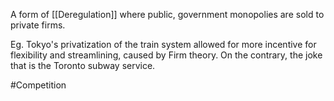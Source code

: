 A form of [[Deregulation]] where public, government monopolies are sold to private firms.

Eg. Tokyo's privatization of the train system allowed for more incentive for flexibility and streamlining, caused by Firm theory. On the contrary, the joke that is the Toronto subway service.

#Competition